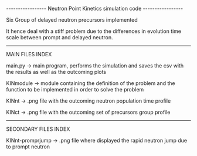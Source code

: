   ----------------- Neutron Point Kinetics simulation code -----------------    

Six Group of delayed neutron precursors implemented

It hence deal with a stiff problem due to the differences in evolution time scale between prompt and delayed neutron.
________________________________________________________________________________
  MAIN FILES INDEX

main.py   -> main program, performs the simulation and saves the csv with the results as well as the outcoming plots

KINmodule -> module containing the definition of the problem and the function to be implemented in order to solve the problem

KINnt     -> .png file with the outcoming neutron population time profile

KINct     -> .png file with the outcoming set of precursors group profile

________________________________________________________________________________
  SECONDARY FILES INDEX

KINnt-promprjump -> .png file where displayed the rapid neutron jump due to prompt neutron
